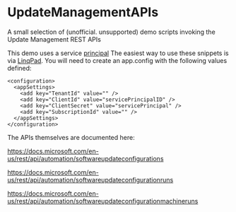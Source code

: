 # UpdateManagementAPIs
A small selection of (unofficial. unsupported) demo scripts invoking the Update Management REST APIs

This demo uses a service [principal](https://docs.microsoft.com/en-us/azure/azure-resource-manager/resource-group-create-service-principal-portal)
The easiest way to use these snippets is via [LinqPad](https://www.linqpad.net/). You will need to create an app.config with the following values defined:
```
<configuration>
  <appSettings>
    <add key="TenantId" value="" />
    <add key="ClientId" value="servicePrincipalID" />
    <add key="ClientSecret" value="servicePrincipal" />
    <add key="SubscriptionId" value="" />
  </appSettings>
</configuration>
```

The APIs themselves are documented here:

https://docs.microsoft.com/en-us/rest/api/automation/softwareupdateconfigurations

https://docs.microsoft.com/en-us/rest/api/automation/softwareupdateconfigurationruns

https://docs.microsoft.com/en-us/rest/api/automation/softwareupdateconfigurationmachineruns 
